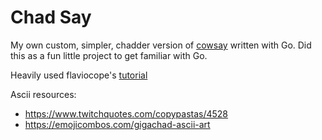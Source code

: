 # Chad Say


My own custom, simpler, chadder version of [cowsay](https://en.wikipedia.org/wiki/Cowsay#:~:text=cowsay%20is%20a%20program%20that,the%20Penguin%2C%20the%20Linux%20mascot.) written with Go. Did this as a fun little project to get familiar with Go.

Heavily used flaviocope's [tutorial](https://flaviocopes.com/go-tutorial-cowsay/)


Ascii resources:
- https://www.twitchquotes.com/copypastas/4528
- https://emojicombos.com/gigachad-ascii-art
